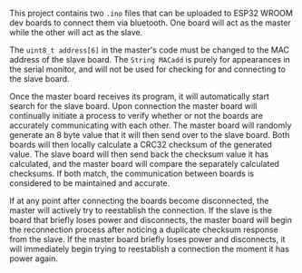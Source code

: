 This project contains two ```.ino``` files that can be uploaded to ESP32 WROOM dev boards to connect them via bluetooth. One board will act as the master while the other will act as the slave.

The ```uint8_t address[6]``` in the master's code must be changed to the MAC address of the slave board. The ```String MACadd``` is purely for appearances in the serial monitor, and will not be used for checking for and connecting to the slave board.

Once the master board receives its program, it will automatically start search for the slave board. Upon connection the master board will continually initiate a process to verify whether or not the boards are accurately communicating with each other. The master board will randomly generate an 8 byte value that it will then send over to the slave board. Both boards will then locally calculate a CRC32 checksum of the generated value. The slave board will then send back the checksum value it has calculated, and the master board will compare the separately calculated checksums. If both match, the communication between boards is considered to be maintained and accurate.

If at any point after connecting the boards become disconnected, the master will actively try to reestablish the connection. If the slave is the board that briefly loses power and disconnects, the master board will begin the reconnection process after noticing a duplicate checksum response from the slave. If the master board briefly loses power and disconnects, it will immediately begin trying to reestablish a connection the moment it has power again.
